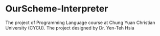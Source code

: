 # OurScheme-Interpreter
The project of Programming Language course at Chung Yuan Christian University (CYCU).
The project designed by Dr. Yen-Teh Hsia
